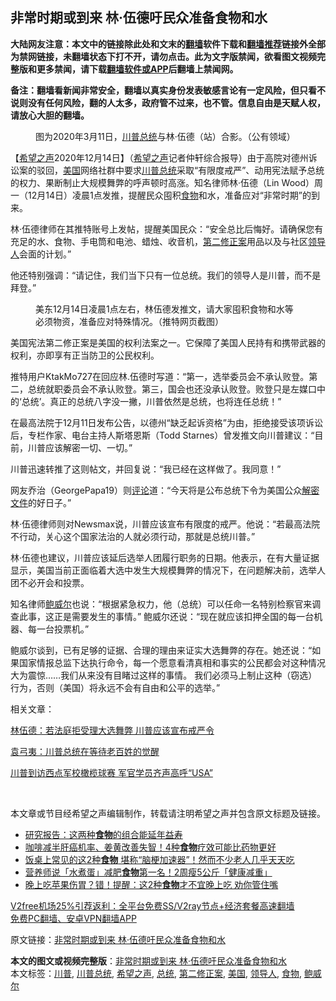  <h2>非常时期或到来 林·伍德吁民众准备食物和水</h2> <p class="notice"><b>大陆网友注意：本文中的链接除此处和文末的<a href="https://github.com/bannedbook/fanqiang" >翻墙</a>软件下载和<a href="https://github.com/killgcd/justmysocks/blob/master/README.md">翻墙推荐</a>链接外全部为禁网链接，未翻墙状态下打不开，请勿点击。此为文字版禁闻，欲看图文视频完整版和更多禁闻，请下载<a href="https://github.com/bannedbook/fanqiang">翻墙软件或APP</a>后翻墙上禁闻网。</p><p>备注：翻墙看新闻非常安全，翻墙以真实身份发表敏感言论有一定风险，但只看不说则没有任何风险，翻的人太多，政府管不过来，也不管。信息自由是天赋人权，请放心大胆的翻墙。</b></p>  <div class="entry"> <figure><figcaption>图为2020年3月11日，<a href="https://www.bannedbook.org/bnews/tag/%e5%b7%9d%e6%99%ae/" class="st_tag internal_tag" rel="tag" title="标签 川普 下的日志">川普</a><a href="https://www.bannedbook.org/bnews/tag/%e6%80%bb%e7%bb%9f/" class="st_tag internal_tag" rel="tag" title="标签 总统 下的日志">总统</a>与林‧伍德（站）合影。（公有领域）</figcaption></figure> <p>【<span class='wp_keywordlink_affiliate'><a href="https://www.soundofhope.org" title="希望之声" target="_blank">希望之声</a></span>2020年12月14日】（<a href="https://www.bannedbook.org/bnews/tag/%e5%b8%8c%e6%9c%9b%e4%b9%8b%e5%a3%b0/" class="st_tag internal_tag" rel="tag" title="标签 希望之声 下的日志">希望之声</a>记者仲轩综合报导）由于高院对德州诉讼案的驳回，<a href="https://www.bannedbook.org/bnews/tag/%e7%be%8e%e5%9b%bd/" class="st_tag internal_tag" rel="tag" title="标签 美国 下的日志">美国</a>网络社群中要求<a href="https://www.bannedbook.org/bnews/tag/%E5%B7%9D%E6%99%AE%E6%80%BB%E7%BB%9F/" class="st_tag internal_tag" rel="tag" title="标签 川普总统 下的日志">川普总统</a>采取“有限度戒严”、动用宪法赋予总统的权力、果断制止大规模舞弊的呼声顿时高涨。知名律师林·伍德（Lin Wood）周一（12月14日）凌晨1点发推，提醒民众囤积<a href="https://www.bannedbook.org/bnews/tag/%e9%a3%9f%e7%89%a9/" class="st_tag internal_tag" rel="tag" title="标签 食物 下的日志">食物</a>和水，准备应对“非常时期”的到来。</p> <p>林·伍德律师在其推特账号上发帖，提醒美国民众：“安全总比后悔好。请确保您有充足的水、食物、手电筒和电池、蜡烛、收音机，<a href="https://www.bannedbook.org/bnews/tag/%E7%AC%AC%E4%BA%8C%E4%BF%AE%E6%AD%A3%E6%A1%88/" class="st_tag internal_tag" rel="tag" title="标签 第二修正案 下的日志">第二修正案</a>用品以及与社区<a href="https://www.bannedbook.org/bnews/tag/%E9%A2%86%E5%AF%BC%E4%BA%BA/" class="st_tag internal_tag" rel="tag" title="标签 领导人 下的日志">领导人</a>会面的计划。”</p> <p>他还特别强调：“请记住，我们当下只有一位总统。我们的领导人是川普，而不是拜登。”</p> <figure><figcaption>美东12月14日凌晨1点左右，林伍德发推文，请大家囤积食物和水等必须物资，准备应对特殊情况。（推特网页截图）</figcaption></figure> <p>美国宪法第二修正案是美国的权利法案之一。它保障了美国人民持有和携带武器的权利，亦即享有正当防卫的公民权利。</p>  <p>推特用户KtakMo727在回应林.伍德时写道：“第一，选举委员会不承认败登。第二，总统就职委员会不承认败登。第三，国会也还没承认败登。败登只是左媒口中的‘总统’。真正的总统八字没一撇，川普依然是总统，也将连任总统！”</p> <p>在最高法院于12月11日发布公告，以德州“缺乏起诉资格”为由，拒绝接受该项诉讼后，专栏作家、电台主持人斯塔恩斯（Todd Starnes）曾发推文向川普建议：“目前，川普应该解密一切、一切。”</p> <p>川普迅速转推了这则帖文，并回复说：“我已经在这样做了。我同意！”</p> <p>网友乔治（GeorgePapa19）则<span class='wp_keywordlink_affiliate'><a href="https://www.bannedbook.org/bnews/comments/" title="新闻评论" target="_blank">评论</a></span>道：“今天将是公布总统下令为美国公众<span class='wp_keywordlink'><a href="https://www.bannedbook.org/forum34/" title="中共内部文件 中共保密文件 解密文件" target="_blank">解密文件</a></span>的好日子。”</p>  <p>林‧伍德律师则对Newsmax说，川普应该宣布有限度的戒严。他说：“若最高法院不行动，关心这个国家法治的人就必须行动，那就是总统川普。”</p> <p>林·伍德也建议，川普应该延后选举人团履行职务的日期。他表示，在有大量证据显示，美国当前正面临着大选中发生大规模舞弊的情况下，在问题解决前，选举人团不必开会和投票。</p> <p>知名律师<a href="https://www.bannedbook.org/bnews/tag/%e9%b2%8d%e5%a8%81%e5%b0%94/" class="st_tag internal_tag" rel="tag" title="标签 鲍威尔 下的日志">鲍威尔</a>也说：“根据紧急权力，他（总统）可以任命一名特别检察官来调查此事，这正是需要发生的事情。” 鲍威尔还说：“现在就应该扣押全国的每一台机器、每一台投票机。”</p> <p>鲍威尔谈到，已有足够的证据、合理的理由来证实大选舞弊的存在。她还说：“如果国家情报总监下达执行命令，每一个愿意看清真相和事实的公民都会对这种情况大为震惊&#8230;…我们从来没有目睹过这样的事情。 我们必须马上制止这种（窃选）行为，否则（美国）将永远不会有自由和公平的选举。”</p>  <p>相关文章：</p> <p><a href="https://www.soundofhope.org/post/453109">林伍德：若法庭拒受理大选舞弊 川普应该宣布戒严令</a></p> <p><a href="https://www.soundofhope.org/post/453256">袁弓夷：川普总统在等待老百姓的觉醒</a></p> <p><a href="https://www.soundofhope.org/post/453271">川普到访西点军校橄榄球赛 军官学员齐声高呼“USA”</a></p>  <p> </p> <p>本文章或节目经希望之声编辑制作，转载请注明希望之声并包含原文标题及链接。</p> <ul class='op-related-articles' title='相关阅读'> <li><a href='https://www.bannedbook.org/bnews/lifebaike/20201214/1447598.html' target='_blank'>研究报告：这两种<b>食物</b>的组合能延年益寿</a></li> <li><a href='https://www.bannedbook.org/bnews/health/20201214/1447426.html' target='_blank'>咖啡减半肝癌机率、姜黄改善失智！4种<b>食物</b>疗效可能比药物更好</a></li> <li><a href='https://www.bannedbook.org/bnews/health/20201214/1447396.html' target='_blank'>饭桌上常见的这2种<b>食物</b> 堪称“脑梗加速器”！然而不少老人几乎天天吃</a></li> <li><a href='https://www.bannedbook.org/bnews/lifebaike/20201214/1447381.html' target='_blank'>营养师说「水煮蛋」减肥<b>食物</b>第一名！2周瘦5公斤「健康减重」</a></li> <li><a href='https://www.bannedbook.org/bnews/health/20201214/1447376.html' target='_blank'>晚上吃苹果伤胃？错！提醒：这2种<b>食物</b>才不宜晚上吃 劝你管住嘴</a></li> </ul> <p class="texttj"> <a href="https://www.bannedbook.org/forum23/topic22702.html" target="_blank">V2free机场25%引荐返利：全平台免费SS/V2ray节点+经济套餐高速翻墙</a><br/> <a href="https://github.com/bannedbook/fanqiang/wiki/%E7%A6%81%E9%97%BB%E7%BD%91%E5%AE%89%E5%8D%93%E7%BF%BB%E5%A2%99%E6%96%B0%E9%97%BBAPP" target="_blank">免费PC翻墙、安卓VPN翻墙APP</a></p><p>原文链接：<a class="src_link"  href="https://www.soundofhope.org/post/453589" target="_blank">非常时期或到来 林·伍德吁民众准备食物和水</a></p><a name='sharetosocial'></a>       <div><b>本文的图文或视频完整版</b>：<a href='https://www.bannedbook.org/bnews/comments/20201215/1447863.html'>非常时期或到来 林·伍德吁民众准备食物和水</a></div>  </div><!--END ENTRY--> <div class="postfooter"> <div>本文标签：<a href="https://www.bannedbook.org/bnews/tag/%e5%b7%9d%e6%99%ae/" rel="tag">川普</a>, <a href="https://www.bannedbook.org/bnews/tag/%E5%B7%9D%E6%99%AE%E6%80%BB%E7%BB%9F/" rel="tag">川普总统</a>, <a href="https://www.bannedbook.org/bnews/tag/%e5%b8%8c%e6%9c%9b%e4%b9%8b%e5%a3%b0/" rel="tag">希望之声</a>, <a href="https://www.bannedbook.org/bnews/tag/%e6%80%bb%e7%bb%9f/" rel="tag">总统</a>, <a href="https://www.bannedbook.org/bnews/tag/%E7%AC%AC%E4%BA%8C%E4%BF%AE%E6%AD%A3%E6%A1%88/" rel="tag">第二修正案</a>, <a href="https://www.bannedbook.org/bnews/tag/%e7%be%8e%e5%9b%bd/" rel="tag">美国</a>, <a href="https://www.bannedbook.org/bnews/tag/%E9%A2%86%E5%AF%BC%E4%BA%BA/" rel="tag">领导人</a>, <a href="https://www.bannedbook.org/bnews/tag/%e9%a3%9f%e7%89%a9/" rel="tag">食物</a>, <a href="https://www.bannedbook.org/bnews/tag/%e9%b2%8d%e5%a8%81%e5%b0%94/" rel="tag">鲍威尔</a></div>  </div><!--END POSTFOOTER--> 